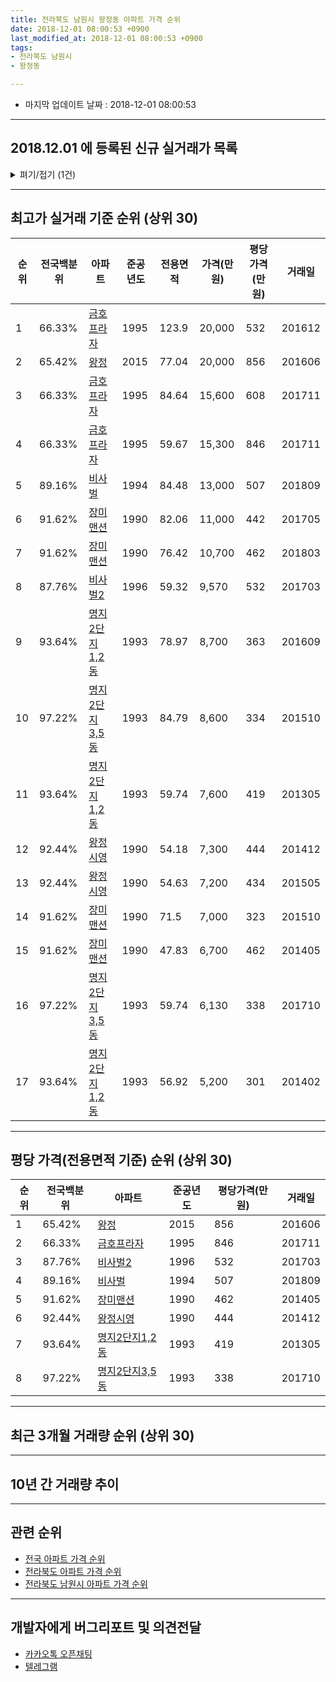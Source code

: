```yaml
---
title: 전라북도 남원시 왕정동 아파트 가격 순위
date: 2018-12-01 08:00:53 +0900
last_modified_at: 2018-12-01 08:00:53 +0900
tags:
- 전라북도 남원시
- 왕정동

---
```


* 마지막 업데이트 날짜 : 2018-12-01 08:00:53

---

## 2018.12.01 에 등록된 신규 실거래가 목록

<details>
<summary>펴기/접기 (1건)</summary>
<div markdown="1">

|아파트|전국백분위|준공년도|전용면적|가격(만원)|평당가격(만원)|거래일|
|---|---|---|---|---|---|---|
|[금호프라자](https://search.naver.com/search.naver?query=%EC%A0%84%EB%9D%BC%EB%B6%81%EB%8F%84+%EB%82%A8%EC%9B%90%EC%8B%9C+%EC%99%95%EC%A0%95%EB%8F%99+%EA%B8%88%ED%98%B8%ED%94%84%EB%9D%BC%EC%9E%90)|66.33%|1995|123.9|15,000|399|<span style="color:red">201811</span>|


</div>
</details>

---

## 최고가 실거래 기준 순위 (상위 30)


|순위|전국백분위|아파트|준공년도|전용면적|가격(만원)|평당가격(만원)|거래일|
|---|---|---|---|---|---|---|---|
|1|66.33%|[금호프라자](https://search.naver.com/search.naver?query=%EC%A0%84%EB%9D%BC%EB%B6%81%EB%8F%84+%EB%82%A8%EC%9B%90%EC%8B%9C+%EC%99%95%EC%A0%95%EB%8F%99+%EA%B8%88%ED%98%B8%ED%94%84%EB%9D%BC%EC%9E%90)|1995|123.9|20,000|532|201612|
|2|65.42%|[왕정](https://search.naver.com/search.naver?query=%EC%A0%84%EB%9D%BC%EB%B6%81%EB%8F%84+%EB%82%A8%EC%9B%90%EC%8B%9C+%EC%99%95%EC%A0%95%EB%8F%99+%EC%99%95%EC%A0%95)|2015|77.04|20,000|856|201606|
|3|66.33%|[금호프라자](https://search.naver.com/search.naver?query=%EC%A0%84%EB%9D%BC%EB%B6%81%EB%8F%84+%EB%82%A8%EC%9B%90%EC%8B%9C+%EC%99%95%EC%A0%95%EB%8F%99+%EA%B8%88%ED%98%B8%ED%94%84%EB%9D%BC%EC%9E%90)|1995|84.64|15,600|608|201711|
|4|66.33%|[금호프라자](https://search.naver.com/search.naver?query=%EC%A0%84%EB%9D%BC%EB%B6%81%EB%8F%84+%EB%82%A8%EC%9B%90%EC%8B%9C+%EC%99%95%EC%A0%95%EB%8F%99+%EA%B8%88%ED%98%B8%ED%94%84%EB%9D%BC%EC%9E%90)|1995|59.67|15,300|846|201711|
|5|89.16%|[비사벌](https://search.naver.com/search.naver?query=%EC%A0%84%EB%9D%BC%EB%B6%81%EB%8F%84+%EB%82%A8%EC%9B%90%EC%8B%9C+%EC%99%95%EC%A0%95%EB%8F%99+%EB%B9%84%EC%82%AC%EB%B2%8C)|1994|84.48|13,000|507|201809|
|6|91.62%|[장미맨션](https://search.naver.com/search.naver?query=%EC%A0%84%EB%9D%BC%EB%B6%81%EB%8F%84+%EB%82%A8%EC%9B%90%EC%8B%9C+%EC%99%95%EC%A0%95%EB%8F%99+%EC%9E%A5%EB%AF%B8%EB%A7%A8%EC%85%98)|1990|82.06|11,000|442|201705|
|7|91.62%|[장미맨션](https://search.naver.com/search.naver?query=%EC%A0%84%EB%9D%BC%EB%B6%81%EB%8F%84+%EB%82%A8%EC%9B%90%EC%8B%9C+%EC%99%95%EC%A0%95%EB%8F%99+%EC%9E%A5%EB%AF%B8%EB%A7%A8%EC%85%98)|1990|76.42|10,700|462|201803|
|8|87.76%|[비사벌2](https://search.naver.com/search.naver?query=%EC%A0%84%EB%9D%BC%EB%B6%81%EB%8F%84+%EB%82%A8%EC%9B%90%EC%8B%9C+%EC%99%95%EC%A0%95%EB%8F%99+%EB%B9%84%EC%82%AC%EB%B2%8C2)|1996|59.32|9,570|532|201703|
|9|93.64%|[명지2단지1,2동](https://search.naver.com/search.naver?query=%EC%A0%84%EB%9D%BC%EB%B6%81%EB%8F%84+%EB%82%A8%EC%9B%90%EC%8B%9C+%EC%99%95%EC%A0%95%EB%8F%99+%EB%AA%85%EC%A7%802%EB%8B%A8%EC%A7%801%2C2%EB%8F%99)|1993|78.97|8,700|363|201609|
|10|97.22%|[명지2단지3,5동](https://search.naver.com/search.naver?query=%EC%A0%84%EB%9D%BC%EB%B6%81%EB%8F%84+%EB%82%A8%EC%9B%90%EC%8B%9C+%EC%99%95%EC%A0%95%EB%8F%99+%EB%AA%85%EC%A7%802%EB%8B%A8%EC%A7%803%2C5%EB%8F%99)|1993|84.79|8,600|334|201510|
|11|93.64%|[명지2단지1,2동](https://search.naver.com/search.naver?query=%EC%A0%84%EB%9D%BC%EB%B6%81%EB%8F%84+%EB%82%A8%EC%9B%90%EC%8B%9C+%EC%99%95%EC%A0%95%EB%8F%99+%EB%AA%85%EC%A7%802%EB%8B%A8%EC%A7%801%2C2%EB%8F%99)|1993|59.74|7,600|419|201305|
|12|92.44%|[왕정시영](https://search.naver.com/search.naver?query=%EC%A0%84%EB%9D%BC%EB%B6%81%EB%8F%84+%EB%82%A8%EC%9B%90%EC%8B%9C+%EC%99%95%EC%A0%95%EB%8F%99+%EC%99%95%EC%A0%95%EC%8B%9C%EC%98%81)|1990|54.18|7,300|444|201412|
|13|92.44%|[왕정시영](https://search.naver.com/search.naver?query=%EC%A0%84%EB%9D%BC%EB%B6%81%EB%8F%84+%EB%82%A8%EC%9B%90%EC%8B%9C+%EC%99%95%EC%A0%95%EB%8F%99+%EC%99%95%EC%A0%95%EC%8B%9C%EC%98%81)|1990|54.63|7,200|434|201505|
|14|91.62%|[장미맨션](https://search.naver.com/search.naver?query=%EC%A0%84%EB%9D%BC%EB%B6%81%EB%8F%84+%EB%82%A8%EC%9B%90%EC%8B%9C+%EC%99%95%EC%A0%95%EB%8F%99+%EC%9E%A5%EB%AF%B8%EB%A7%A8%EC%85%98)|1990|71.5|7,000|323|201510|
|15|91.62%|[장미맨션](https://search.naver.com/search.naver?query=%EC%A0%84%EB%9D%BC%EB%B6%81%EB%8F%84+%EB%82%A8%EC%9B%90%EC%8B%9C+%EC%99%95%EC%A0%95%EB%8F%99+%EC%9E%A5%EB%AF%B8%EB%A7%A8%EC%85%98)|1990|47.83|6,700|462|201405|
|16|97.22%|[명지2단지3,5동](https://search.naver.com/search.naver?query=%EC%A0%84%EB%9D%BC%EB%B6%81%EB%8F%84+%EB%82%A8%EC%9B%90%EC%8B%9C+%EC%99%95%EC%A0%95%EB%8F%99+%EB%AA%85%EC%A7%802%EB%8B%A8%EC%A7%803%2C5%EB%8F%99)|1993|59.74|6,130|338|201710|
|17|93.64%|[명지2단지1,2동](https://search.naver.com/search.naver?query=%EC%A0%84%EB%9D%BC%EB%B6%81%EB%8F%84+%EB%82%A8%EC%9B%90%EC%8B%9C+%EC%99%95%EC%A0%95%EB%8F%99+%EB%AA%85%EC%A7%802%EB%8B%A8%EC%A7%801%2C2%EB%8F%99)|1993|56.92|5,200|301|201402|


---

## 평당 가격(전용면적 기준) 순위 (상위 30)


|순위|전국백분위|아파트|준공년도|평당가격(만원)|거래일|
|---|---|---|---|---|---|
|1|65.42%|[왕정](https://search.naver.com/search.naver?query=%EC%A0%84%EB%9D%BC%EB%B6%81%EB%8F%84+%EB%82%A8%EC%9B%90%EC%8B%9C+%EC%99%95%EC%A0%95%EB%8F%99+%EC%99%95%EC%A0%95)|2015|856|201606|
|2|66.33%|[금호프라자](https://search.naver.com/search.naver?query=%EC%A0%84%EB%9D%BC%EB%B6%81%EB%8F%84+%EB%82%A8%EC%9B%90%EC%8B%9C+%EC%99%95%EC%A0%95%EB%8F%99+%EA%B8%88%ED%98%B8%ED%94%84%EB%9D%BC%EC%9E%90)|1995|846|201711|
|3|87.76%|[비사벌2](https://search.naver.com/search.naver?query=%EC%A0%84%EB%9D%BC%EB%B6%81%EB%8F%84+%EB%82%A8%EC%9B%90%EC%8B%9C+%EC%99%95%EC%A0%95%EB%8F%99+%EB%B9%84%EC%82%AC%EB%B2%8C2)|1996|532|201703|
|4|89.16%|[비사벌](https://search.naver.com/search.naver?query=%EC%A0%84%EB%9D%BC%EB%B6%81%EB%8F%84+%EB%82%A8%EC%9B%90%EC%8B%9C+%EC%99%95%EC%A0%95%EB%8F%99+%EB%B9%84%EC%82%AC%EB%B2%8C)|1994|507|201809|
|5|91.62%|[장미맨션](https://search.naver.com/search.naver?query=%EC%A0%84%EB%9D%BC%EB%B6%81%EB%8F%84+%EB%82%A8%EC%9B%90%EC%8B%9C+%EC%99%95%EC%A0%95%EB%8F%99+%EC%9E%A5%EB%AF%B8%EB%A7%A8%EC%85%98)|1990|462|201405|
|6|92.44%|[왕정시영](https://search.naver.com/search.naver?query=%EC%A0%84%EB%9D%BC%EB%B6%81%EB%8F%84+%EB%82%A8%EC%9B%90%EC%8B%9C+%EC%99%95%EC%A0%95%EB%8F%99+%EC%99%95%EC%A0%95%EC%8B%9C%EC%98%81)|1990|444|201412|
|7|93.64%|[명지2단지1,2동](https://search.naver.com/search.naver?query=%EC%A0%84%EB%9D%BC%EB%B6%81%EB%8F%84+%EB%82%A8%EC%9B%90%EC%8B%9C+%EC%99%95%EC%A0%95%EB%8F%99+%EB%AA%85%EC%A7%802%EB%8B%A8%EC%A7%801%2C2%EB%8F%99)|1993|419|201305|
|8|97.22%|[명지2단지3,5동](https://search.naver.com/search.naver?query=%EC%A0%84%EB%9D%BC%EB%B6%81%EB%8F%84+%EB%82%A8%EC%9B%90%EC%8B%9C+%EC%99%95%EC%A0%95%EB%8F%99+%EB%AA%85%EC%A7%802%EB%8B%A8%EC%A7%803%2C5%EB%8F%99)|1993|338|201710|


---

## 최근 3개월 거래량 순위 (상위 30)


<div style="width:100%;">
    <canvas id="deal_count_ranking" height="250"></canvas>
</div>


<script>
new Chart(document.getElementById("deal_count_ranking"), {
    type: 'horizontalBar',
    data: {
        labels: ['장미맨션', '비사벌', '금호프라자', '왕정시영', '왕정'],
        datasets: [{
            label: '실거래 수',
            data: [2, 1, 1, 1, 1],
            borderColor: "rgba(255, 0, 128, 1)",
            backgroundColor: "rgba(255, 0, 128, 0.5)",
            fill: false,
        }]
    },
    options: {
        responsive: true,
        title: {
            display: true,
            text: '최근 3개월 거래량 순위'
        },
        tooltips: {
            mode: 'index',
            intersect: false,
            callbacks: {
                title: function(tooltipItems, data) {
                    return "실거래 수:";
                },
                label: function(tooltipItem, data) {
                    return data.labels[tooltipItem.index] + ": " + tooltipItem.xLabel;
                }
            }
        },
        hover: {
            mode: 'nearest',
            intersect: true
        },
        scales: {
            xAxes: [{
                display: true,
                scaleLabel: {
                    display: true,
                    labelString: '실거래 수'
                },
                ticks: {
                    suggestedMin: 0,
                }
            }],
            yAxes: [{
                display: true,
                ticks: {
                    autoSkip: false,
                    callback: function(value, index, values) {
                        if (value.length > 15)
                            return value.substr(0, 13) + "...";
                        else
                            return value;
                    }
                },
                scaleLabel: {
                    display: false,
                }
            }]
        }
    }
});

</script>


---

## 10년 간 거래량 추이


<div style="width:100%;">
    <canvas id="deal_progress" height="250"></canvas>
</div>

<script>
new Chart(document.getElementById("deal_progress"), {
    type: 'line',
    data: {
        labels: ['200812','200901','200902','200903','200904','200905','200906','200907','200908','200909','200910','200911','200912','201001','201002','201003','201004','201005','201006','201007','201008','201009','201010','201011','201012','201101','201102','201103','201104','201105','201106','201107','201108','201109','201110','201111','201112','201201','201202','201203','201204','201205','201206','201207','201208','201209','201210','201211','201212','201301','201302','201303','201304','201305','201306','201307','201308','201309','201310','201311','201312','201401','201402','201403','201404','201405','201406','201407','201408','201409','201410','201411','201412','201501','201502','201503','201504','201505','201506','201507','201508','201509','201510','201511','201512','201601','201602','201603','201604','201605','201606','201607','201608','201609','201610','201611','201612','201701','201702','201703','201704','201705','201706','201707','201708','201709','201710','201711','201712','201801','201802','201803','201804','201805','201806','201807','201808','201809','201810','201811','201812'],
        datasets: [{
            label: '실거래 수',
            pointRadius: 1,
            data: [0, 3, 4, 6, 5, 5, 4, 5, 4, 6, 5, 1, 9, 3, 6, 7, 2, 5, 4, 3, 3, 5, 7, 2, 5, 6, 4, 3, 4, 3, 3, 7, 2, 4, 2, 1, 1, 0, 4, 4, 6, 2, 4, 3, 2, 2, 8, 4, 2, 2, 4, 5, 4, 1, 2, 5, 4, 3, 5, 4, 8, 2, 4, 3, 0, 5, 2, 1, 4, 1, 7, 3, 3, 2, 2, 5, 2, 5, 5, 2, 2, 5, 6, 4, 2, 3, 4, 3, 4, 2, 9, 9, 7, 5, 3, 3, 4, 2, 2, 5, 6, 5, 2, 2, 4, 1, 3, 4, 3, 5, 2, 5, 3, 1, 1, 4, 1, 2, 4, 2, 0],
            borderColor: "rgba(255, 201, 14, 1)",
            backgroundColor: "rgba(255, 201, 14, 0.5)",
            fill: true,
        }]
    },
    options: {
        responsive: true,
        title: {
            display: true,
            text: '10년간 거래량 추이'
        },
        tooltips: {
            mode: 'index',
            intersect: false,
        },
        hover: {
            mode: 'nearest',
            intersect: true
        },
        scales: {
            xAxes: [{
                display: true,
                scaleLabel: {
                    display: true,
                    labelString: '년/월'
                }
            }],
            yAxes: [{
                display: true,
                ticks: {
                    suggestedMin: 0,
                },
                scaleLabel: {
                    display: true,
                    labelString: '실거래 수'
                }
            }]
        }
    }
});

</script>


---

## 관련 순위

- [전국 아파트 가격 순위](https://inasie.github.io/apt-ranking/전국)
- [전라북도 아파트 가격 순위](https://inasie.github.io/apt-ranking/전라북도)
- [전라북도 남원시 아파트 가격 순위](https://inasie.github.io/apt-ranking/전라북도-남원시)


---

## 개발자에게 버그리포트 및 의견전달

- [카카오톡 오픈채팅](https://open.kakao.com/o/gLJUAP4)
- [텔레그램](https://t.me/inasie)


